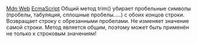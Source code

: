 [Mdn Web](https://developer.mozilla.org/ru/docs/Web/JavaScript/Reference/Global_Objects/String/Trim)
[EcmaScript](https://tc39.es/ecma262/multipage/text-processing.html#sec-string.prototype.trim)
Общий метод trim() убирает пробельные символы (пробелы, табуляция, сплошные пробелы.....) с обоих концов строки. Возвращает строку с обрезанными пробелами. Не изменяет значение самой строки.
Метод является общим, поэтому может быть применён не только к строковым значениям!
